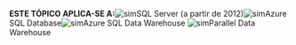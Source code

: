 <Token>**ESTE TÓPICO APLICA-SE A:**![sim](media/yes.png)SQL Server (a partir de 2012)![sim](media/yes.png)Azure SQL Database![sim](media/yes.png)Azure SQL Data Warehouse ![sim](media/yes.png)Parallel Data Warehouse </Token>
